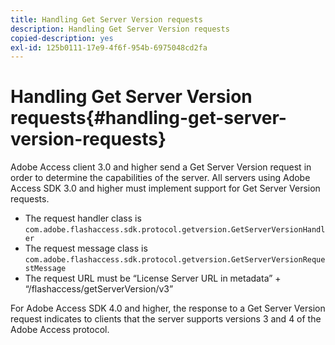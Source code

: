 ```yaml
---
title: Handling Get Server Version requests
description: Handling Get Server Version requests
copied-description: yes
exl-id: 125b0111-17e9-4f6f-954b-6975048cd2fa
---
```

# Handling Get Server Version requests{#handling-get-server-version-requests}

Adobe Access client 3.0 and higher send a Get Server Version request in order to determine the capabilities of the server. All servers using Adobe Access SDK 3.0 and higher must implement support for Get Server Version requests.

* The request handler class is `com.adobe.flashaccess.sdk.protocol.getversion.GetServerVersionHandler` 
* The request message class is `com.adobe.flashaccess.sdk.protocol.getversion.GetServerVersionRequestMessage` 
* The request URL must be “License Server URL in metadata” + “/flashaccess/getServerVersion/v3”

For Adobe Access SDK 4.0 and higher, the response to a Get Server Version request indicates to clients that the server supports versions 3 and 4 of the Adobe Access protocol.
